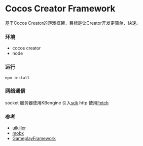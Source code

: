 # Cocos Creator Framework
基于Cocos Creator的游戏框架，目标是让Creator开发更简单、快速。

### 环境
* cocos creator
* node 

### 运行
~~~
npm install
~~~

### 网络通信
socket 服务器使用KBengine 引入[sdk](https://github.com/kbengine/kbengine_js_plugins)
http 使用[Fetch ](https://developer.mozilla.org/zh-CN/docs/Web/API/Fetch_API)

### 参考
* [uikiller](https://github.com/ShawnZhang2015/uikiller) 
* [mobx](https://github.com/oyb81076/cocos-mobx-demo)
* [GameplayFramework](https://github.com/huangx916/GameplayFramework)

